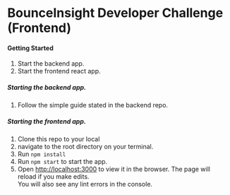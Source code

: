 # BounceInsight Developer Challenge (Frontend)


#### Getting Started
1. Start the backend app.
2. Start the frontend react app.


##### Starting the backend app.
1. Follow the simple guide stated in the backend repo.


##### Starting the frontend app.
1. Clone this repo to your local
2. navigate to the root directory on your terminal.
3. Run `npm install`
4. Run `npm start` to start the app.
5. Open [http://localhost:3000](http://localhost:3000) to view it in the browser.
The page will reload if you make edits.\
You will also see any lint errors in the console.
